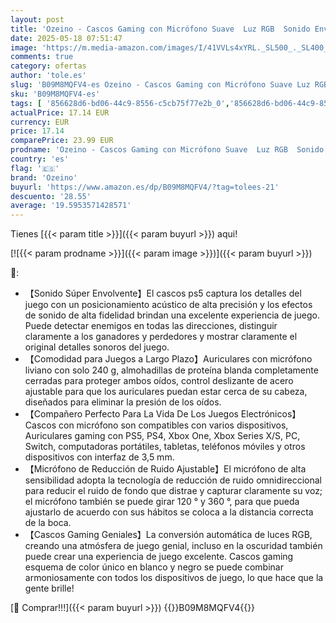 ```yaml
---
layout: post
title: 'Ozeino - Cascos Gaming con Micrófono Suave  Luz RGB  Sonido Envolvente Claro  Orejeras Ligero Cómodo Ajustable  Auriculares Gaming Blanco para Ps5 Ps4 PC Xboxone/X/S Switch Tableta Laptop'
date: 2025-05-18 07:51:47
image: 'https://m.media-amazon.com/images/I/41VVLs4xYRL._SL500_._SL400_.jpg'
comments: true
category: ofertas
author: 'tole.es'
slug: 'B09M8MQFV4-es Ozeino - Cascos Gaming con Micrófono Suave Luz RGB Sonido...'
sku: 'B09M8MQFV4-es'
tags: [ '856628d6-bd06-44c9-8556-c5cb75f77e2b_0','856628d6-bd06-44c9-8556-c5cb75f77e2b_8201','Accesorios para PS4, Xbox One y Nintendo Switch','Accesorios para Xbox One','Arborist Merchandising Root','Auriculares gaming para Xbox One','Hardware y juegos para Xbox One','Self Service','Special Features Stores','Videojuegos','ozeino','ps4','ps5','🇪🇸', ]
actualPrice: 17.14 EUR
currency: EUR
price: 17.14
comparePrice: 23.99 EUR
prodname: 'Ozeino - Cascos Gaming con Micrófono Suave  Luz RGB  Sonido Envolvente Claro  Orejeras Ligero Cómodo Ajustable  Auriculares Gaming Blanco para Ps5 Ps4 PC Xboxone/X/S Switch Tableta Laptop'
country: 'es'
flag: '🇪🇸'
brand: 'Ozeino'
buyurl: 'https://www.amazon.es/dp/B09M8MQFV4/?tag=tolees-21'
descuento: '28.55'
average: '19.5953571428571'
---
```


Tienes [{{< param title >}}]({{< param buyurl >}}) aqui!

[![{{< param prodname >}}]({{< param image >}})]({{< param buyurl >}})

🔎:

- 【Sonido Súper Envolvente】El cascos ps5 captura los detalles del juego con un posicionamiento acústico de alta precisión y los efectos de sonido de alta fidelidad brindan una excelente experiencia de juego. Puede detectar enemigos en todas las direcciones, distinguir claramente a los ganadores y perdedores y mostrar claramente el original detalles sonoros del juego.
- 【Comodidad para Juegos a Largo Plazo】Auriculares con micrófono liviano con solo 240 g, almohadillas de proteína blanda completamente cerradas para proteger ambos oídos, control deslizante de acero ajustable para que los auriculares puedan estar cerca de su cabeza, diseñados para eliminar la presión de los oídos.
- 【Compañero Perfecto Para La Vida De Los Juegos Electrónicos】Cascos con micrófono son compatibles con varios dispositivos, Auriculares gaming con PS5, PS4, Xbox One, Xbox Series X/S, PC, Switch, computadoras portátiles, tabletas, teléfonos móviles y otros dispositivos con interfaz de 3,5 mm.
- 【Micrófono de Reducción de Ruido Ajustable】El micrófono de alta sensibilidad adopta la tecnología de reducción de ruido omnidireccional para reducir el ruido de fondo que distrae y capturar claramente su voz; el micrófono también se puede girar 120 ° y 360 °, para que pueda ajustarlo de acuerdo con sus hábitos se coloca a la distancia correcta de la boca.
- 【Cascos Gaming Geniales】La conversión automática de luces RGB, creando una atmósfera de juego genial, incluso en la oscuridad también puede crear una experiencia de juego excelente. Cascos gaming esquema de color único en blanco y negro se puede combinar armoniosamente con todos los dispositivos de juego, lo que hace que la gente brille!

[🛒 Comprar!!!]({{< param buyurl >}})
{{<world>}}B09M8MQFV4{{</world>}}
